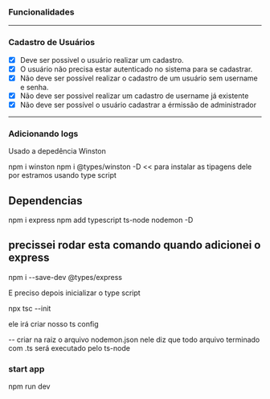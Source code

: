 ### **Funcionalidades**
---

### **Cadastro de Usuários**

- [x] Deve ser possivel o usuário realizar um cadastro.
 - [x] O usuário não precisa estar autenticado no sistema para se cadastrar.
 - [x] Não deve ser possível realizar o cadastro de um usuário sem username e senha.
 - [x] Não deve ser possivel realizar um cadastro de username já existente
 - [x] Não deve ser possível o usuário cadastrar a érmissão de administrador
---
### **Adicionando logs**

Usado a depedência Winston 

npm i winston
npm i @types/winston -D  << para instalar as tipagens dele por estramos usando type script

## Dependencias

npm i express
npm add typescript ts-node nodemon -D

## precissei rodar esta comando quando adicionei o express
npm i --save-dev @types/express

E preciso depois inicializar o type script 

npx tsc --init

ele irá criar nosso ts config

-- criar na raiz o arquivo nodemon.json
nele diz que todo arquivo terminado com .ts será executado pelo ts-node

### start app

npm run dev


